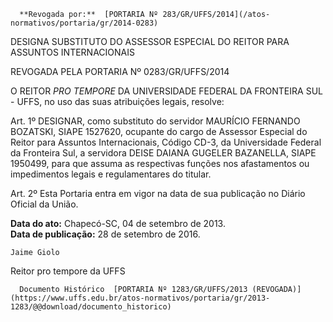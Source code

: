       **Revogada por:**  [PORTARIA Nº 283/GR/UFFS/2014](/atos-normativos/portaria/gr/2014-0283) 

   DESIGNA SUBSTITUTO DO ASSESSOR ESPECIAL DO REITOR PARA ASSUNTOS INTERNACIONAIS  

REVOGADA PELA PORTARIA Nº 0283/GR/UFFS/2014

 O REITOR *PRO TEMPORE* DA UNIVERSIDADE FEDERAL DA FRONTEIRA SUL - UFFS, no uso das suas atribuições legais, resolve:

 Art. 1º DESIGNAR, como substituto do servidor MAURÍCIO FERNANDO BOZATSKI, SIAPE 1527620, ocupante do cargo de Assessor Especial do Reitor para Assuntos Internacionais, Código CD-3, da Universidade Federal da Fronteira Sul, a servidora DEISE DAIANA GUGELER BAZANELLA, SIAPE 1950499, para que assuma as respectivas funções nos afastamentos ou impedimentos legais e regulamentares do titular.

 Art. 2º Esta Portaria entra em vigor na data de sua publicação no Diário Oficial da União.

  

   **Data do ato:** Chapecó-SC, 04 de setembro de 2013.   
 **Data de publicação:**  28 de setembro de 2016. 

    Jaime Giolo   
 Reitor pro tempore da UFFS 

      Documento Histórico  [PORTARIA Nº 1283/GR/UFFS/2013 (REVOGADA)](https://www.uffs.edu.br/atos-normativos/portaria/gr/2013-1283/@@download/documento_historico)     
      
